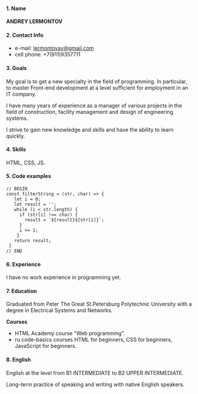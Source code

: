 #### 1. Name  
**ANDREY LERMONTOV**
#### 2. **Contact Info** 
* e-mail: lermontovav@gmail.com 
* cell phone: +7(911)9357711
#### 3. **Goals** 
My goal is to get a new specialty in the field of programming. In particular, to master Front-end development at a level sufficient for employment in an IT company. 

I have many years of experience as a manager of various projects in the field of construction, facility management and design of engineering systems. 

I strive to gain new knowledge and skills and have the ability to learn quickly.
#### 4. **Skills** 
HTML, CSS, JS.
#### 5. **Code examples**
```
// BEGIN
const filterString = (str, char) => {
   let i = 0;
   let result = '';
   while (i < str.length) {
     if (str[i] !== char) {
       result = `${result}${str[i]}`;
     }
     i += 1;
    }
   return result;
 }
// END
```
#### 6. **Experience** 
I have no work experience in programming yet.
#### 7. **Education** 
Graduated from Peter The Great St.Petersburg Polytechnic University with a degree in Electrical Systems and Networks. 

**Courses** 
* HTML Academy course "Web programming". 
* ru.code-basics courses HTML for beginners, CSS for beginners, JavaScript for beginners.

#### 8. English 
English at the level from B1 INTERMEDIATE to B2 UPPER INTERMEDIATE. 

Long-term practice of speaking and writing with native English speakers.
